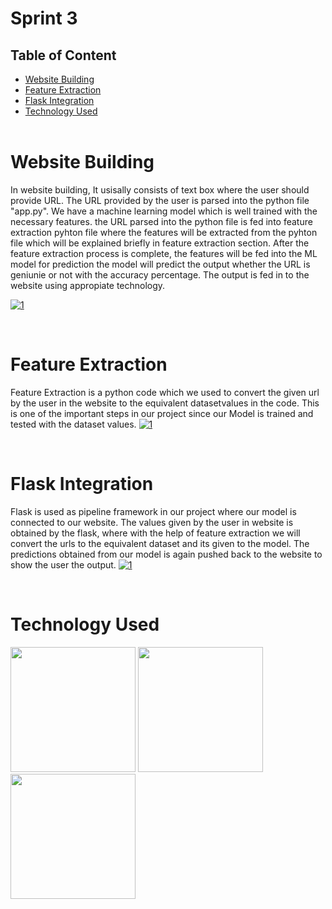 # Sprint 3 

## Table of Content
  * [Website Building](#website-building)
  * [Feature Extraction](#feature-extraction)
  * [Flask Integration](#flask-integration)
  * [Technology Used](#technology-used)
<br><br>

# Website Building
In website building, It usisally consists of text box where the user should provide URL. The URL provided by the user is parsed into the python file "app.py". We have a machine learning model which is well trained with the necessary features. the URL parsed into the python file is fed into feature extraction pyhton file where the features will be extracted from the pyhton file which will be explained briefly in feature extraction section. After the feature extraction process is complete, the features will be fed into the ML model for prediction the model will predict the output whether the URL is geniunie or not with the accuracy percentage. The output is fed in to the website using appropiate technology.

[<img src="https://i.ibb.co/SwsLMV5/1.png" alt="1" border="0">]()

<br>

# Feature Extraction

Feature Extraction is a python code which we used to convert the given url by the user in the website to the equivalent datasetvalues in the code. This is one of the important steps in our project since our Model is trained and tested with the dataset values. 
[<img src="https://i.ibb.co/K9njRfM/feature-extraction.png" alt="1" border="0">]()

<br>

# Flask Integration

Flask is used as pipeline framework in our project where our model is connected to our website. The values given by the user in website is obtained by the flask, where with the help of feature extraction we will convert the urls to the equivalent dataset and its given to the model. The predictions obtained from our model is again pushed back to the website to show the user the output.
[<img src="https://i.ibb.co/XV2tPXX/flask111.png" alt="1" border="0">]()

<br>

# Technology Used

[<img target="_blank" src="https://i.ibb.co/7nDGQks/flask-removebg-preview.png" width=200>](https://flask.palletsprojects.com/en/2.0.x/) 
[<img target="_blank" src="https://www.freepnglogos.com/uploads/html5-logo-png/html5-logo-best-web-design-psd-html-cms-development-ecommerce-6.png" width=200>](https://www.w3schools.com/htmL/default.asp) 
[<img target="_blank" src="https://svn.python.org/www/trunk/beta.python.org/resources/docs/slideshow/images/newpythonlogo.png" width=200>](https://docs.python.org/3/) 

